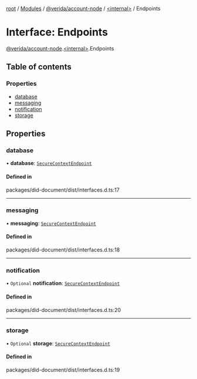 [root](../README.md) / [Modules](../modules.md) / [@verida/account-node](../modules/verida_account_node.md) / [<internal\>](../modules/verida_account_node._internal_.md) / Endpoints

# Interface: Endpoints

[@verida/account-node](../modules/verida_account_node.md).[<internal\>](../modules/verida_account_node._internal_.md).Endpoints

## Table of contents

### Properties

- [database](verida_account_node._internal_.Endpoints.md#database)
- [messaging](verida_account_node._internal_.Endpoints.md#messaging)
- [notification](verida_account_node._internal_.Endpoints.md#notification)
- [storage](verida_account_node._internal_.Endpoints.md#storage)

## Properties

### database

• **database**: [`SecureContextEndpoint`](verida_account_node._internal_.SecureContextEndpoint-1.md)

#### Defined in

packages/did-document/dist/interfaces.d.ts:17

___

### messaging

• **messaging**: [`SecureContextEndpoint`](verida_account_node._internal_.SecureContextEndpoint-1.md)

#### Defined in

packages/did-document/dist/interfaces.d.ts:18

___

### notification

• `Optional` **notification**: [`SecureContextEndpoint`](verida_account_node._internal_.SecureContextEndpoint-1.md)

#### Defined in

packages/did-document/dist/interfaces.d.ts:20

___

### storage

• `Optional` **storage**: [`SecureContextEndpoint`](verida_account_node._internal_.SecureContextEndpoint-1.md)

#### Defined in

packages/did-document/dist/interfaces.d.ts:19
